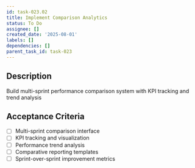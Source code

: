 ```yaml
---
id: task-023.02
title: Implement Comparison Analytics
status: To Do
assignee: []
created_date: '2025-08-01'
labels: []
dependencies: []
parent_task_id: task-023
---
```


## Description

Build multi-sprint performance comparison system with KPI tracking and trend analysis

## Acceptance Criteria

- [ ] Multi-sprint comparison interface
- [ ] KPI tracking and visualization
- [ ] Performance trend analysis
- [ ] Comparative reporting templates
- [ ] Sprint-over-sprint improvement metrics
